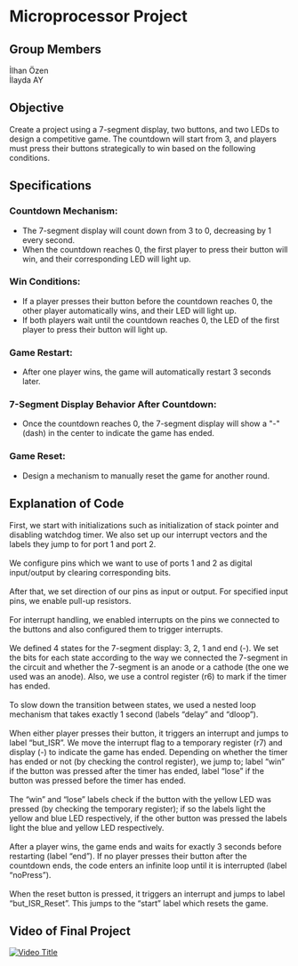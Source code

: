 # Microprocessor Project

## Group Members
İlhan Özen\
İlayda AY

## Objective
Create a project using a 7-segment display, two buttons, and two LEDs to design a competitive game. 
The countdown will start from 3, and players must press their buttons strategically to win based on 
the following conditions. 

## Specifications 
### Countdown Mechanism: 
  - The 7-segment display will count down from 3 to 0, decreasing by 1 every second.
  - When the countdown reaches 0, the first player to press their button will win, and 
    their corresponding LED will light up. 
### Win Conditions: 
  - If a player presses their button before the countdown reaches 0, the other player 
    automatically wins, and their LED will light up. 
  - If both players wait until the countdown reaches 0, the LED of the first player to 
    press their button will light up. 
### Game Restart: 
  - After one player wins, the game will automatically restart 3 seconds later. 
### 7-Segment Display Behavior After Countdown: 
  - Once the countdown reaches 0, the 7-segment display will show a "-" (dash) in the 
    center to indicate the game has ended.
### Game Reset:
  - Design a mechanism to manually reset the game for another round.

## Explanation of Code

First, we start with initializations such as initialization of stack pointer and disabling watchdog timer.
We also set up our interrupt vectors and the labels they jump to for port 1 and port 2.\
\
We configure pins which we want to use of ports 1 and 2 as digital input/output by clearing 
corresponding bits.\
\
After that, we set direction of our pins as input or output. For specified input pins, we enable pull-up 
resistors.\
\
For interrupt handling, we enabled interrupts on the pins we connected to the buttons and also 
configured them to trigger interrupts.\
\
We defined 4 states for the 7-segment display: 3, 2, 1 and end (-). We set the bits for each state 
according to the way we connected the 7-segment in the circuit and whether the 7-segment is an 
anode or a cathode (the one we used was an anode). Also, we use a control register (r6) to mark if 
the timer has ended.\
\
To slow down the transition between states, we used a nested loop mechanism that takes exactly 1 
second (labels “delay” and “dloop”).\
\
When either player presses their button, it triggers an interrupt and jumps to label “but_ISR”. We 
move the interrupt flag to a temporary register (r7) and display (-) to indicate the game has ended. 
Depending on whether the timer has ended or not (by checking the control register), we jump to; 
label “win” if the button was pressed after the timer has ended, label “lose” if the button was 
pressed before the timer has ended.\
\
The “win” and “lose” labels check if the button with the yellow LED was pressed (by checking the 
temporary register); if so the labels light the yellow and blue LED respectively, if the other button was 
pressed the labels light the blue and yellow LED respectively.\
\
After a player wins, the game ends and waits for exactly 3 seconds before restarting (label “end”). 
If no player presses their button after the countdown ends, the code enters an infinite loop until it is 
interrupted (label “noPress”).\
\
When the reset button is pressed, it triggers an interrupt and jumps to label “but_ISR_Reset”. This 
jumps to the “start” label which resets the game.

## Video of Final Project

[![Video Title](https://img.youtube.com/vi/-ZFJly4FaF4/0.jpg)](https://www.youtube.com/watch?v=-ZFJly4FaF4)
